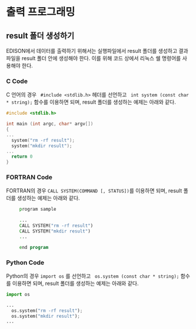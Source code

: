# 출력 프로그래밍


## result 폴더 생성하기

EDISON에서 데이터를 출력하기 위해서는 실행파일에서 result 폴더를 생성하고 결과 파일을 result 폴더 안에 생성해야 한다. 이를 위해 코드 상에서 리눅스 쉘 명령어를 사용해야 한다.

### C Code
 C 언어의 경우 ``` #include <stdlib.h>``` 헤더를 선언하고 ``` int system (const char * string);``` 함수를 이용하면 되며, result 폴더를 생성하는 예제는 아래와 같다. 
 
 ```C
 #include <stdlib.h>
 
 int main (int argc, char* argv[])
 {
 ...
   system("rm -rf result");
   system("mkdir result");
 ...
   return 0
 }
 
 ```


### FORTRAN Code 

 FORTRAN의 경우 ``` CALL SYSTEM(COMMAND [, STATUS]) ```를 이용하면 되며, result 폴더를 생성하는 예제는 아래와 같다. 
 
 ```fortran
      program sample
      
      ...
      CALL SYSTEM("rm -rf result")
      CALL SYSTEM("mkdir result")
      ...

      end program      
 
 ```
 
 ### Python Code
 Python의 경우 ``` import os ``` 를 선언하고 ``` os.system (const char * string);``` 함수를 이용하면 되며, result 폴더를 생성하는 예제는 아래와 같다. 
 
 ```python
 import os
 
 ...
   os.system("rm -rf result");
   os.system("mkdir result");
 ...
 
 ```

 
 
